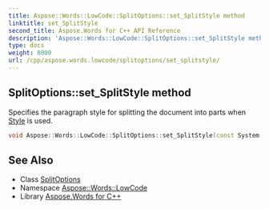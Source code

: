 ```yaml
---
title: Aspose::Words::LowCode::SplitOptions::set_SplitStyle method
linktitle: set_SplitStyle
second_title: Aspose.Words for C++ API Reference
description: 'Aspose::Words::LowCode::SplitOptions::set_SplitStyle method. Specifies the paragraph style for splitting the document into parts when Style is used in C++.'
type: docs
weight: 8000
url: /cpp/aspose.words.lowcode/splitoptions/set_splitstyle/
---
```

## SplitOptions::set_SplitStyle method


Specifies the paragraph style for splitting the document into parts when [Style](../../splitcriteria/) is used.

```cpp
void Aspose::Words::LowCode::SplitOptions::set_SplitStyle(const System::String &value)
```

## See Also

* Class [SplitOptions](../)
* Namespace [Aspose::Words::LowCode](../../)
* Library [Aspose.Words for C++](../../../)
